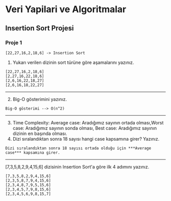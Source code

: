 # Veri Yapilari ve Algoritmalar

## Insertion Sort Projesi

### Proje 1

```
[22,27,16,2,18,6] -> Insertion Sort
```



1. Yukarı verilen dizinin sort türüne göre aşamalarını yazınız.
```
[22,27,16,2,18,6]
[2,27,16,22,18,6]
[2,6,16,22,18,27]
[2,6,16,18,22,27]
```


---------------
2. Big-O gösterimini yazınız.
```
Big-O gösterimi --> O(n^2)
```

---------------
3. Time Complexity: Average case: Aradığımız sayının ortada olması,Worst case: Aradığımız sayının sonda olması, 
     Best case: Aradığımız sayının dizinin en başında olması.
4. Dizi sıralandıktan sonra 18 sayısı hangi case kapsamına girer? Yazınız.
```
Dizi sıralandıktan sonra 18 sayısı ortada olduğu için ***Average case*** kapsamına girer.
``` 

---------------

[7,3,5,8,2,9,4,15,6] dizisinin Insertion Sort'a göre ilk 4 adımını yazınız.
```
[7,3,5,8,2,9,4,15,6]
[2,3,5,8,7,9,4,15,6]
[2,3,4,8,7,9,5,15,6]
[2,3,4,5,7,9,8,15,6]
[2,3,4,5,6,9,8,15,7]
```

